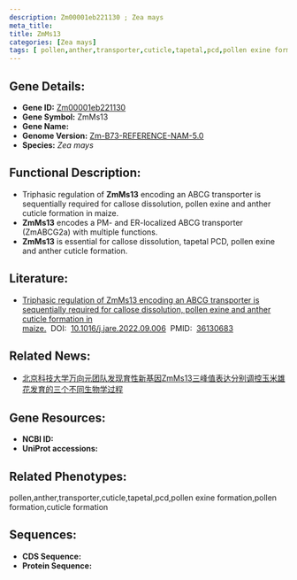```yaml
---
description: Zm00001eb221130 ; Zea mays
meta_title:
title: ZmMs13
categories: [Zea mays]
tags: [ pollen,anther,transporter,cuticle,tapetal,pcd,pollen exine formation,pollen formation,cuticle formation ]
---
```


## Gene Details:
- **Gene ID:**	[Zm00001eb221130]()
- **Gene Symbol:** ZmMs13
- **Gene Name:** 
- **Genome Version:** [Zm-B73-REFERENCE-NAM-5.0]()
- **Species:** *Zea mays*

## Functional Description:
   - Triphasic regulation of **ZmMs13** encoding an ABCG transporter is sequentially required for callose dissolution, pollen exine and anther cuticle formation in maize.
   - **ZmMs13** encodes a PM- and ER-localized ABCG transporter (ZmABCG2a) with multiple functions.
   - **ZmMs13** is essential for callose dissolution, tapetal PCD, pollen exine and anther cuticle formation.

## Literature:
   - [Triphasic regulation of ZmMs13 encoding an ABCG transporter is sequentially required for callose dissolution, pollen exine and anther cuticle formation in maize.]( https://www.sciencedirect.com/science/article/pii/S2090123222002089?via%3Dihub)&nbsp;&nbsp;DOI:&nbsp;&nbsp;[10.1016/j.jare.2022.09.006](https://www.sciencedirect.com/science/article/pii/S2090123222002089?via%3Dihub)&nbsp;&nbsp;PMID:&nbsp;&nbsp;[36130683](https://pubmed.ncbi.nlm.nih.gov/36130683/)

## Related News:
   - [北京科技大学万向元团队发现育性新基因ZmMs13三峰值表达分别调控玉米雄花发育的三个不同生物学过程](https://mp.weixin.qq.com/s?__biz=MzIyOTY2NDYyNQ==&mid=2247553922&idx=1&sn=8e39ec506d8472ae0ac4529669ee394d&chksm=e8bd619cdfcae88a1967ebc9ec53f3f9d0187a881364226f8239f1161b5a7b824197b2c2b02d&scene=27#wechat_redirect)

## Gene Resources:
- **NCBI ID:** [](https://www.ncbi.nlm.nih.gov/gene/?term=)
- **UniProt accessions:** [](https://www.uniprot.org/uniprotkb//entry)

## Related Phenotypes:
pollen,anther,transporter,cuticle,tapetal,pcd,pollen exine formation,pollen formation,cuticle formation

## Sequences:
- **CDS Sequence:**
- **Protein Sequence:**
